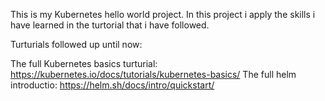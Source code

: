 This is my Kubernetes hello world project. In this project i apply the skills i have learned in the turtorial that i have followed.

Turturials followed up until now:

The full Kubernetes basics turturial: https://kubernetes.io/docs/tutorials/kubernetes-basics/
The full helm introductio: https://helm.sh/docs/intro/quickstart/
